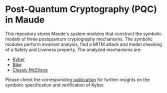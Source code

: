# Post-Quantum Cryptography (PQC) in Maude

This repository stores Maude's system modules that construct the symbolic models of three postquantum cryptography mechanisms. The symbolic modules perform invariant analysis, find a MITM attack and model checking of a Safety and Liveness property. The analyzed mechanisms are:

- [Kyber](https://pq-crystals.org/kyber/)
- [Bike](https://bikesuite.org/)
- [Classic McEliece](https://classic.mceliece.org/)

Please check the corresponding [publication](https://ceur-ws.org/Vol-3280/paper3.pdf) for further insights on the symbolic specification and verification of Kyber.
